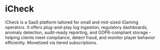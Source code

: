 # iCheck
iCheck is a SaaS platform tailored for small and mid-sized iGaming operators. It offers plug-and-play log ingestion, regulatory dashboards, anomaly detection, audit-ready reporting, and GDPR-compliant storage - helping clients meet compliance, detect fraud, and monitor player behavior efficiently. Monetized via tiered subscriptions.
